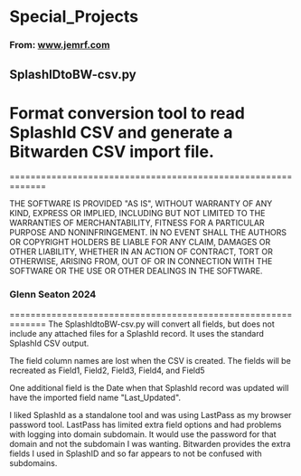 # Special_Projects
### From: www.jemrf.com
##  SplashIDtoBW-csv.py
#  Format conversion tool to read SplashId CSV and generate a Bitwarden CSV import file.
=============================================================

 THE SOFTWARE IS PROVIDED "AS IS", WITHOUT WARRANTY OF ANY KIND, EXPRESS OR
 IMPLIED, INCLUDING BUT NOT LIMITED TO THE WARRANTIES OF MERCHANTABILITY,
 FITNESS FOR A PARTICULAR PURPOSE AND NONINFRINGEMENT. IN NO EVENT SHALL THE
 AUTHORS OR COPYRIGHT HOLDERS BE LIABLE FOR ANY CLAIM, DAMAGES OR OTHER LIABILITY,
 WHETHER IN AN ACTION OF CONTRACT, TORT OR OTHERWISE, ARISING FROM, OUT OF OR IN
 CONNECTION WITH THE SOFTWARE OR THE USE OR OTHER DEALINGS IN THE SOFTWARE.

 ### Glenn Seaton 2024
=============================================================
 The SplashIdtoBW-csv.py will convert all fields, but does not include any attached files for a SplashId record.
 It uses the standard SplashId CSV output.

 The field column names are lost when the CSV is created.
 The fields will be recreated as Field1, Field2, Field3, Field4, and Field5

 One additional field is the Date when that SplashId record was updated will have the imported field name "Last_Updated".

 I liked SplashId as a standalone tool and was using LastPass as my browser password tool. LastPass has limited extra field options and had problems with logging into domain subdomain. It would use the password for that domain and not the subdomain I was wanting.
 Bitwarden provides the extra fields I used in SplashID and so far appears to not be confused with subdomains.


